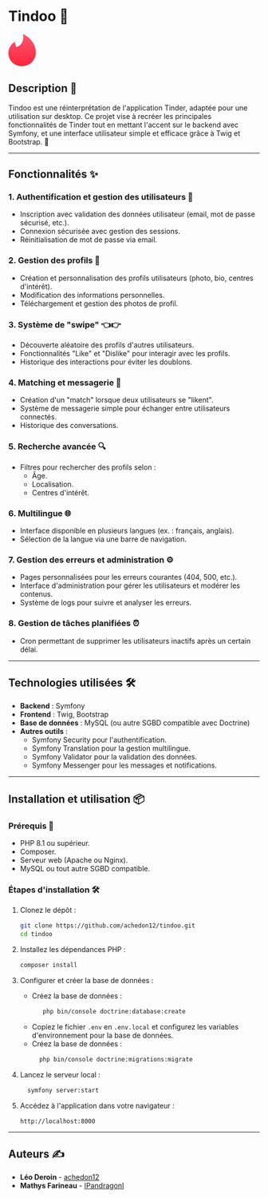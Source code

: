 # **Tindoo** 💖

<img alt="Tindoo Logo" height="64" src="assets/favicon.png" width="55"/>

## **Description** 🎉
Tindoo est une réinterprétation de l'application Tinder, adaptée pour une utilisation sur desktop. Ce projet vise à recréer les principales fonctionnalités de Tinder tout en mettant l'accent sur le backend avec Symfony, et une interface utilisateur simple et efficace grâce à Twig et Bootstrap. 🚀

---

## **Fonctionnalités** ✨
### **1. Authentification et gestion des utilisateurs** 🔐
- Inscription avec validation des données utilisateur (email, mot de passe sécurisé, etc.).
- Connexion sécurisée avec gestion des sessions.
- Réinitialisation de mot de passe via email.

### **2. Gestion des profils** 📝
- Création et personnalisation des profils utilisateurs (photo, bio, centres d'intérêt).
- Modification des informations personnelles.
- Téléchargement et gestion des photos de profil.

### **3. Système de "swipe"** 👈👉
- Découverte aléatoire des profils d'autres utilisateurs.
- Fonctionnalités "Like" et "Dislike" pour interagir avec les profils.
- Historique des interactions pour éviter les doublons.

### **4. Matching et messagerie** 💬
- Création d'un "match" lorsque deux utilisateurs se "likent".
- Système de messagerie simple pour échanger entre utilisateurs connectés.
- Historique des conversations.

### **5. Recherche avancée** 🔍
- Filtres pour rechercher des profils selon :
    - Âge.
    - Localisation.
    - Centres d'intérêt.

### **6. Multilingue** 🌐
- Interface disponible en plusieurs langues (ex. : français, anglais).
- Sélection de la langue via une barre de navigation.

### **7. Gestion des erreurs et administration** ⚙️
- Pages personnalisées pour les erreurs courantes (404, 500, etc.).
- Interface d'administration pour gérer les utilisateurs et modérer les contenus.
- Système de logs pour suivre et analyser les erreurs.

### **8. Gestion de tâches planifiées** ⏰
- Cron permettant de supprimer les utilisateurs inactifs après un certain délai.

---

## **Technologies utilisées** 🛠️
- **Backend** : Symfony
- **Frontend** : Twig, Bootstrap
- **Base de données** : MySQL (ou autre SGBD compatible avec Doctrine)
- **Autres outils** :
    - Symfony Security pour l'authentification.
    - Symfony Translation pour la gestion multilingue.
    - Symfony Validator pour la validation des données.
    - Symfony Messenger pour les messages et notifications.

---

## **Installation et utilisation** 📦
### **Prérequis** 📝
- PHP 8.1 ou supérieur.
- Composer.
- Serveur web (Apache ou Nginx).
- MySQL ou tout autre SGBD compatible.

### **Étapes d'installation** 🛠️
1. Clonez le dépôt :
   ```bash
   git clone https://github.com/achedon12/tindoo.git
   cd tindoo
    ```
   
2. Installez les dépendances PHP :

    ```bash
    composer install
    ```
   
3. Configurer et créer la base de données :
    - Créez la base de données :
       ```bash
          php bin/console doctrine:database:create
       ```
    - Copiez le fichier `.env` en `.env.local` et configurez les variables d'environnement pour la base de données.
    - Créez la base de données :
        ```bash
          php bin/console doctrine:migrations:migrate
        ```
   
4. Lancez le serveur local :

    ```bash
      symfony server:start
    ```
   
5. Accédez à l'application dans votre navigateur :

    ```
    http://localhost:8000
    ```

---

## **Auteurs** ✍️

- **Léo Deroin** - [achedon12](https://github.com/achedon12)
- **Mathys Farineau** - [IPandragonI](https://github.com/IPandragonI)
